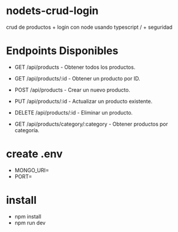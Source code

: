 # nodets-crud-login
crud de productos + login con node usando typescript / + seguridad


# Endpoints Disponibles
- GET /api/products - Obtener todos los productos.

- GET /api/products/:id - Obtener un producto por ID.

- POST /api/products - Crear un nuevo producto.

- PUT /api/products/:id - Actualizar un producto existente.

- DELETE /api/products/:id - Eliminar un producto.

- GET /api/products/category/:category - Obtener productos por categoría.

# create .env
 - MONGO_URI=<Urimongodb>
 - PORT=<port>

# install

 - npm install
 - npm run dev
